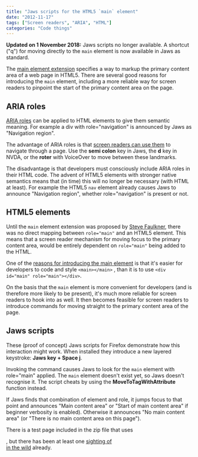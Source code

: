 ```yaml
---
title: "Jaws scripts for the HTML5 `main` element"
date: "2012-11-17"
tags: ["Screen readers", "ARIA", "HTML"]
categories: "Code things"
---
```


**Updated on 1 November 2018:** Jaws scripts no longer available. A shortcut ("q") for moving directly to the `main` element is now available in Jaws as standard.

The [main element extension](https://dvcs.w3.org/hg/html-extensions/raw-file/tip/maincontent/index.html) specifies a way to markup the primary content area of a web page in HTML5. There are several good reasons for introducing the `main` element, including a more reliable way for screen readers to pinpoint the start of the primary content area on the page.

## ARIA roles

[ARIA roles](https://www.w3.org/TR/wai-aria/roles) can be applied to HTML elements to give them semantic meaning. For example a div with role="navigation" is announced by Jaws as "Navigation region".

The advantage of ARIA roles is that [screen readers can use them](https://tink.co.uk/2011/07/how-do-aria-landmark-roles-help-screen-reader-users/) to navigate through a page. Use the **semi colon** key in Jaws, the **d** key in NVDA, or the **roter** with VoiceOver to move between these landmarks.

The disadvantage is that developers must consciously include ARIA roles in their HTML code. The advent of HTML5 elements with stronger native semantics means that (in time) this will no longer be necessary (with HTML at least). For example the HTML5 `nav` element already causes Jaws to announce "Navigation region", whether role="navigation" is present or not.

## HTML5 elements

Until the `main` element extension was proposed by [Steve Faulkner](https://www.twitter.com/stevefaulkner), there was no direct mapping between `role="main"` and an HTML5 element. This means that a screen reader mechanism for moving focus to the primary content area, would be entirely dependent on `role="main"` being added to the HTML.

One of the [reasons for introducing the main element](https://www.w3.org/html/wg/wiki/User:Sfaulkne/main-usecases#Introduction) is that it's easier for developers to code and style `<main></main>` , than it is to use `<div id="main" role="main"></div>`.

On the basis that the `main` element is more convenient for developers (and is therefore more likely to be present), it's much more reliable for screen readers to hook into as well. It then becomes feasible for screen readers to introduce commands for moving straight to the primary content area of the page.

## Jaws scripts

These (proof of concept) Jaws scripts for Firefox demonstrate how this interaction might work. When installed they introduce a new layered keystroke: **Jaws key + Space j**.

Invoking the command causes Jaws to look for the `main` element with role="main" applied. The `main` element doesn't exist yet, so Jaws doesn't recognise it. The script cheats by using the **MoveToTagWithAttribute** function instead.

If Jaws finds that combination of element and role, it jumps focus to that point and announces "Main content area" or "Start of main content area" if beginner verbosity is enabled). Otherwise it announces "No main content area" (or "There is no main content area on this page").

There is a test page included in the zip file that uses <main role="main">, but there has been at least one [sighting of <main> in the wild](https://www.theatre-optique.com/oculus/1/1) already.
